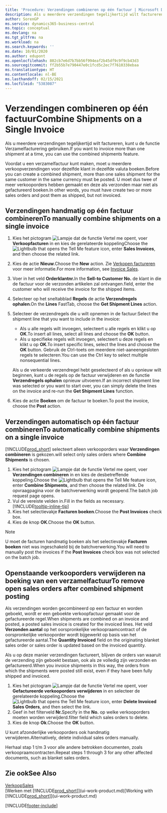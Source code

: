 ```yaml
---
title: 'Procedure: Verzendingen combineren op één factuur | Microsoft Docs'
description: Als u meerdere verzendingen tegelijkertijd wilt factureren, kunt u de functie Verzamelfacturering gebruiken.
author: SorenGP
ms.service: dynamics365-business-central
ms.topic: conceptual
ms.devlang: na
ms.tgt_pltfrm: na
ms.workload: na
ms.search.keywords: ''
ms.date: 10/01/2020
ms.author: edupont
ms.openlocfilehash: 802cb7e6d7b7bb56f994eaf2b45df9c9f9cb43d3
ms.sourcegitcommit: ff2b55b7e790447e0c1fcd5c2ec7f7610338ebaa
ms.translationtype: HT
ms.contentlocale: nl-BE
ms.lasthandoff: 02/15/2021
ms.locfileid: "5383087"
---
```

# <a name="combine-shipments-on-a-single-invoice"></a><span data-ttu-id="28519-103">Verzendingen combineren op één factuur</span><span class="sxs-lookup"><span data-stu-id="28519-103">Combine Shipments on a Single Invoice</span></span>
<span data-ttu-id="28519-104">Als u meerdere verzendingen tegelijkertijd wilt factureren, kunt u de functie Verzamelfacturering gebruiken.</span><span class="sxs-lookup"><span data-stu-id="28519-104">If you want to invoice more than one shipment at a time, you can use the combined shipments feature.</span></span>  

<span data-ttu-id="28519-105">Voordat u een verzamelfactuur kunt maken, moet u meerdere verkoopverzendingen voor dezelfde klant in dezelfde valuta boeken.</span><span class="sxs-lookup"><span data-stu-id="28519-105">Before you can create a combined shipment, more than one sales shipment for the same customer in the same currency must be posted.</span></span> <span data-ttu-id="28519-106">U moet dus twee of meer verkooporders hebben gemaakt en deze als verzonden maar niet als gefactureerd boeken.</span><span class="sxs-lookup"><span data-stu-id="28519-106">In other words, you must have create two or more sales orders and post them as shipped, but not invoiced.</span></span> 

## <a name="to-manually-combine-shipments-on-a-single-invoice"></a><span data-ttu-id="28519-107">Verzendingen handmatig op één factuur combineren</span><span class="sxs-lookup"><span data-stu-id="28519-107">To manually combine shipments on a single invoice</span></span>  
1. <span data-ttu-id="28519-108">Kies het pictogram ![Lampje dat de functie Vertel me opent](media/ui-search/search_small.png "Vertel me wat u wilt doen"), voer **Verkoopfacturen** in en kies de gerelateerde koppeling</span><span class="sxs-lookup"><span data-stu-id="28519-108">Choose the ![Lightbulb that opens the Tell Me feature](media/ui-search/search_small.png "Tell me what you want to do") icon, enter **Sales Invoices**, and then choose the related link.</span></span>  
2. <span data-ttu-id="28519-109">Kies de actie **Nieuw**.</span><span class="sxs-lookup"><span data-stu-id="28519-109">Choose the **New** action.</span></span> <span data-ttu-id="28519-110">Zie [Verkopen factureren](sales-how-invoice-sales.md) voor meer informatie.</span><span class="sxs-lookup"><span data-stu-id="28519-110">For more information, see [Invoice Sales](sales-how-invoice-sales.md).</span></span>
3. <span data-ttu-id="28519-111">Voer in het veld **Orderklantnr.**</span><span class="sxs-lookup"><span data-stu-id="28519-111">In the **Sell-to Customer No.**</span></span> <span data-ttu-id="28519-112">de klant in die de factuur voor de verzonden artikelen zal ontvangen.</span><span class="sxs-lookup"><span data-stu-id="28519-112">field, enter the customer who will receive the invoice for the shipped items.</span></span>  
4. <span data-ttu-id="28519-113">Selecteer op het sneltabblad **Regels** de actie **Verzendregels ophalen**.</span><span class="sxs-lookup"><span data-stu-id="28519-113">On the **Lines** FastTab, choose the **Get Shipment Lines** action.</span></span>  
5. <span data-ttu-id="28519-114">Selecteer de verzendregels die u wilt opnemen in de factuur:</span><span class="sxs-lookup"><span data-stu-id="28519-114">Select the shipment line that you want to include in the invoice:</span></span>  

    - <span data-ttu-id="28519-115">Als u alle regels wilt invoegen, selecteert u alle regels en klikt u op **OK**.</span><span class="sxs-lookup"><span data-stu-id="28519-115">To insert all lines, select all lines and choose the **OK** button.</span></span>  
    - <span data-ttu-id="28519-116">Als u specifieke regels wilt invoegen, selecteert u deze regels en klikt u op **OK**.</span><span class="sxs-lookup"><span data-stu-id="28519-116">To insert specific lines, select the lines and choose the **OK** button.</span></span> <span data-ttu-id="28519-117">Gebruik de Ctrl-toets om meerdere niet-aaneengesloten regels te selecteren.</span><span class="sxs-lookup"><span data-stu-id="28519-117">You can use the Ctrl key to select multiple nonsequential lines.</span></span>  

    <span data-ttu-id="28519-118">Als u de verkeerde verzendregel hebt geselecteerd of als u opnieuw wilt beginnen, kunt u de regels op de factuur verwijderen en de functie **Verzendregels ophalen** opnieuw uitvoeren.</span><span class="sxs-lookup"><span data-stu-id="28519-118">If an incorrect shipment line was selected or you want to start over, you can simply delete the lines on the invoice and re-run the **Get Shipment Lines** function.</span></span>  
7. <span data-ttu-id="28519-119">Kies de actie **Boeken** om de factuur te boeken.</span><span class="sxs-lookup"><span data-stu-id="28519-119">To post the invoice, choose the **Post** action.</span></span>  

## <a name="to-automatically-combine-shipments-on-a-single-invoice"></a><span data-ttu-id="28519-120">Verzendingen automatisch op één factuur combineren</span><span class="sxs-lookup"><span data-stu-id="28519-120">To automatically combine shipments on a single invoice</span></span>  
[!INCLUDE[prod_short](includes/prod_short.md)] <span data-ttu-id="28519-121">selecteert alleen verkooporders waar **Verzendingen combineren** is gekozen.</span><span class="sxs-lookup"><span data-stu-id="28519-121">will select only sales orders where **Combine Shipments** is chosen.</span></span> 

1. <span data-ttu-id="28519-122">Kies het pictogram ![Lampje dat de functie Vertel me opent](media/ui-search/search_small.png "Vertel me wat u wilt doen"), voer **Verzendingen combineren** in en kies de desbetreffende koppeling.</span><span class="sxs-lookup"><span data-stu-id="28519-122">Choose the ![Lightbulb that opens the Tell Me feature](media/ui-search/search_small.png "Tell me what you want to do") icon, enter **Combine Shipments**, and then choose the related link.</span></span> <span data-ttu-id="28519-123">De opvraagpagina voor de batchverwerking wordt geopend.</span><span class="sxs-lookup"><span data-stu-id="28519-123">The batch job request page opens.</span></span>  
2. <span data-ttu-id="28519-124">Vul de vereiste velden in.</span><span class="sxs-lookup"><span data-stu-id="28519-124">Fill in the fields as necessary.</span></span> [!INCLUDE[tooltip-inline-tip](includes/tooltip-inline-tip_md.md)]
3. <span data-ttu-id="28519-125">Kies het selectievakje **Facturen boeken**.</span><span class="sxs-lookup"><span data-stu-id="28519-125">Choose the **Post Invoices** check box.</span></span>  
4. <span data-ttu-id="28519-126">Kies de knop **OK**.</span><span class="sxs-lookup"><span data-stu-id="28519-126">Choose the **OK** button.</span></span>  

> [!NOTE]  
>  <span data-ttu-id="28519-127">U moet de facturen handmatig boeken als het selectievakje **Facturen boeken** niet was ingeschakeld bij de batchverwerking.</span><span class="sxs-lookup"><span data-stu-id="28519-127">You will need to manually post the invoices if the **Post Invoices** check box was not selected on the batch job.</span></span>  

## <a name="to-remove-open-sales-orders-after-combined-shipment-posting"></a><span data-ttu-id="28519-128">Openstaande verkooporders verwijderen na boeking van een verzamelfactuur</span><span class="sxs-lookup"><span data-stu-id="28519-128">To remove open sales orders after combined shipment posting</span></span> 
<span data-ttu-id="28519-129">Als verzendingen worden gecombineerd op een factuur en worden geboekt, wordt er een geboekte verkoopfactuur gemaakt voor de gefactureerde regel.</span><span class="sxs-lookup"><span data-stu-id="28519-129">When shipments are combined on an invoice and posted, a posted sales invoice is created for the invoiced lines.</span></span> <span data-ttu-id="28519-130">Het veld **Verzonden aantal** op het oorspronkelijke verkoopraamcontract of de oorspronkelijke verkooporder wordt bijgewerkt op basis van het gefactureerde aantal.</span><span class="sxs-lookup"><span data-stu-id="28519-130">The **Quantity Invoiced** field on the originating blanket sales order or sales order is updated based on the invoiced quantity.</span></span>  

<span data-ttu-id="28519-131">Als u op deze manier verzendingen factureert, blijven de orders van waaruit de verzending zijn geboekt bestaan, ook als ze volledig zijn verzonden en gefactureerd.</span><span class="sxs-lookup"><span data-stu-id="28519-131">When you invoice shipments in this way, the orders from which the shipments were posted still exist, even if they have been fully shipped and invoiced.</span></span>   

1. <span data-ttu-id="28519-132">Kies het pictogram ![Lampje dat de functie Vertel me opent](media/ui-search/search_small.png "Vertel me wat u wilt doen"), voer **Gefactureerde verkooporders verwijderen** in en selecteer de gerelateerde koppeling.</span><span class="sxs-lookup"><span data-stu-id="28519-132">Choose the ![Lightbulb that opens the Tell Me feature](media/ui-search/search_small.png "Tell me what you want to do") icon, enter **Delete Invoiced Sales Orders**, and then select the link.</span></span>  
2. <span data-ttu-id="28519-133">Geef in het filterveld **Nr.**</span><span class="sxs-lookup"><span data-stu-id="28519-133">Specify in the **No.**</span></span> <span data-ttu-id="28519-134">op welke verkooporders moeten worden verwijderd.</span><span class="sxs-lookup"><span data-stu-id="28519-134">filter field which sales orders to delete.</span></span>  
3. <span data-ttu-id="28519-135">Kies de knop **Ok**.</span><span class="sxs-lookup"><span data-stu-id="28519-135">Choose the **OK** button.</span></span>  

<span data-ttu-id="28519-136">U kunt afzonderlijke verkooporders ook handmatig verwijderen.</span><span class="sxs-lookup"><span data-stu-id="28519-136">Alternatively, delete individual sales orders manually.</span></span>  

<span data-ttu-id="28519-137">Herhaal stap 1 t/m 3 voor alle andere betrokken documenten, zoals verkoopraamcontracten.</span><span class="sxs-lookup"><span data-stu-id="28519-137">Repeat steps 1 through 3 for any other affected documents, such as blanket sales orders.</span></span>

## <a name="see-also"></a><span data-ttu-id="28519-138">Zie ook</span><span class="sxs-lookup"><span data-stu-id="28519-138">See Also</span></span>  
[<span data-ttu-id="28519-139">Verkoop</span><span class="sxs-lookup"><span data-stu-id="28519-139">Sales</span></span>](sales-manage-sales.md)  
<span data-ttu-id="28519-140">[Werken met [!INCLUDE[prod_short](includes/prod_short.md)]](ui-work-product.md)</span><span class="sxs-lookup"><span data-stu-id="28519-140">[Working with [!INCLUDE[prod_short](includes/prod_short.md)]](ui-work-product.md)</span></span>


[!INCLUDE[footer-include](includes/footer-banner.md)]